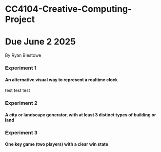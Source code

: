 # CC4104-Creative-Computing-Project
# Due June 2 2025

By Ryan Blestowe


### Experiment 1
#### An alternative visual way to represent a realtime clock
test test test

### Experiment 2
#### A city or landscape generator, with at least 3 distinct types of building or land


### Experiment 3
#### One key game (two players) with a clear win state

